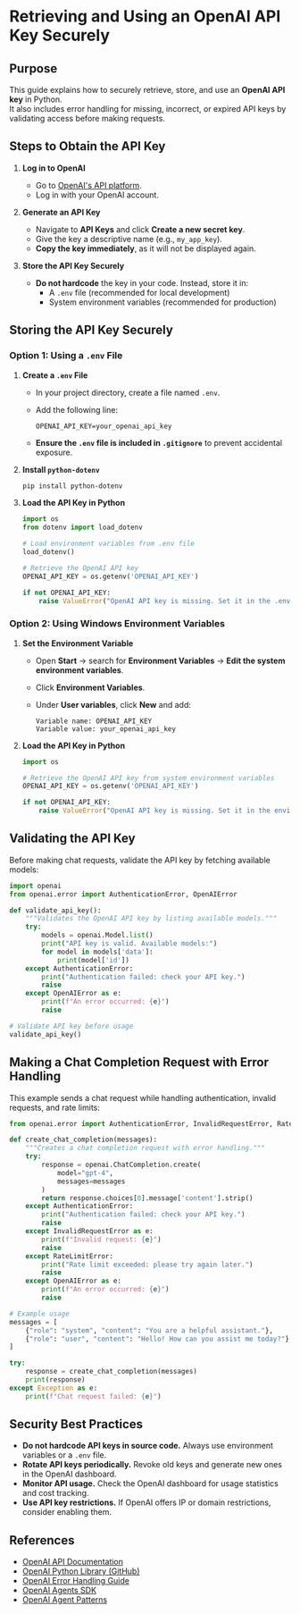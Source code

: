 # Retrieving and Using an OpenAI API Key Securely

## Purpose

This guide explains how to securely retrieve, store, and use an **OpenAI API key** in Python.  
It also includes error handling for missing, incorrect, or expired API keys by validating access before making requests.

## Steps to Obtain the API Key

1. **Log in to OpenAI**  
   - Go to [OpenAI's API platform](https://platform.openai.com/).
   - Log in with your OpenAI account.

2. **Generate an API Key**  
   - Navigate to **API Keys** and click **Create a new secret key**.
   - Give the key a descriptive name (e.g., `my_app_key`).
   - **Copy the key immediately**, as it will not be displayed again.

3. **Store the API Key Securely**  
   - **Do not hardcode** the key in your code. Instead, store it in:
     - A `.env` file (recommended for local development)
     - System environment variables (recommended for production)

## Storing the API Key Securely

### Option 1: Using a `.env` File

1. **Create a `.env` File**  
   - In your project directory, create a file named `.env`.
   - Add the following line:

     ```
     OPENAI_API_KEY=your_openai_api_key
     ```

   - **Ensure the `.env` file is included in `.gitignore`** to prevent accidental exposure.

2. **Install `python-dotenv`**  

   ```bash
   pip install python-dotenv
   ```

3. **Load the API Key in Python**  

   ```python
   import os
   from dotenv import load_dotenv

   # Load environment variables from .env file
   load_dotenv()

   # Retrieve the OpenAI API key
   OPENAI_API_KEY = os.getenv('OPENAI_API_KEY')

   if not OPENAI_API_KEY:
       raise ValueError("OpenAI API key is missing. Set it in the .env file or environment variables.")
   ```

### Option 2: Using Windows Environment Variables

1. **Set the Environment Variable**  
   - Open **Start** → search for **Environment Variables** → **Edit the system environment variables**.
   - Click **Environment Variables**.
   - Under **User variables**, click **New** and add:

     ```
     Variable name: OPENAI_API_KEY
     Variable value: your_openai_api_key
     ```

2. **Load the API Key in Python**  

   ```python
   import os

   # Retrieve the OpenAI API key from system environment variables
   OPENAI_API_KEY = os.getenv('OPENAI_API_KEY')

   if not OPENAI_API_KEY:
       raise ValueError("OpenAI API key is missing. Set it in the environment variables.")
   ```

## Validating the API Key

Before making chat requests, validate the API key by fetching available models:

```python
import openai
from openai.error import AuthenticationError, OpenAIError

def validate_api_key():
    """Validates the OpenAI API key by listing available models."""
    try:
        models = openai.Model.list()
        print("API key is valid. Available models:")
        for model in models['data']:
            print(model['id'])
    except AuthenticationError:
        print("Authentication failed: check your API key.")
        raise
    except OpenAIError as e:
        print(f"An error occurred: {e}")
        raise

# Validate API key before usage
validate_api_key()
```

## Making a Chat Completion Request with Error Handling

This example sends a chat request while handling authentication, invalid requests, and rate limits:

```python
from openai.error import AuthenticationError, InvalidRequestError, RateLimitError, OpenAIError

def create_chat_completion(messages):
    """Creates a chat completion request with error handling."""
    try:
        response = openai.ChatCompletion.create(
            model="gpt-4",
            messages=messages
        )
        return response.choices[0].message['content'].strip()
    except AuthenticationError:
        print("Authentication failed: check your API key.")
        raise
    except InvalidRequestError as e:
        print(f"Invalid request: {e}")
        raise
    except RateLimitError:
        print("Rate limit exceeded: please try again later.")
        raise
    except OpenAIError as e:
        print(f"An error occurred: {e}")
        raise

# Example usage
messages = [
    {"role": "system", "content": "You are a helpful assistant."},
    {"role": "user", "content": "Hello! How can you assist me today?"}
]

try:
    response = create_chat_completion(messages)
    print(response)
except Exception as e:
    print(f"Chat request failed: {e}")
```

## Security Best Practices

- **Do not hardcode API keys in source code.** Always use environment variables or a `.env` file.
- **Rotate API keys periodically.** Revoke old keys and generate new ones in the OpenAI dashboard.
- **Monitor API usage.** Check the OpenAI dashboard for usage statistics and cost tracking.
- **Use API key restrictions.** If OpenAI offers IP or domain restrictions, consider enabling them.

## References

- [OpenAI API Documentation](https://platform.openai.com/docs/)
- [OpenAI Python Library (GitHub)](https://github.com/openai/openai-python)
- [OpenAI Error Handling Guide](https://help.openai.com/en/articles/6897213-openai-library-error-types-guidance)
- [OpenAI Agents SDK](https://openai.github.io/openai-agents-python/)
- [OpenAI Agent Patterns](https://github.com/openai/openai-agents-python/tree/main/examples/agent_patterns)

